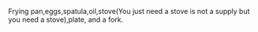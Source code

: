 Frying pan,eggs,spatula,oil,stove(You just need a stove is not a supply but you need a stove),plate, and a fork.